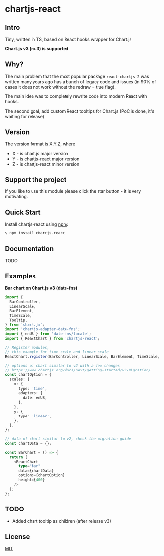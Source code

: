# chartjs-react

## Intro

Tiny, written in TS, based on React hooks wrapper for Chart.js

**Chart.js v3 (rc.3) is supported**

## Why?

The main problem that the most popular package `react-chartjs-2` was written
many years ago has a bunch of legacy code and issues
(in 90% of cases it does not work without the redraw = true flag).

The main idea was to completely rewrite code into modern React with hooks.

The second goal, add custom React tooltips for Chart.js
(PoC is done, it's waiting for release)

## Version

The version format is X.Y.Z, where

- X - is chart.js major version
- Y - is chartjs-react major version
- Z - is chartjs-react minor version

## Support the project

If you like to use this module please click the star button - it is very motivating.

## Quick Start

Install chartjs-react using [npm](https://www.npmjs.com/):

```bash
$ npm install chartjs-react
```

## Documentation

TODO 

## Examples

**Bar chart on Chart.js v3 (date-fns)**

``` ts
import {
  BarController,
  LinearScale,
  BarElement,
  TimeScale,
  Tooltip,
} from 'chart.js';
import 'chartjs-adapter-date-fns';
import { enUS } from 'date-fns/locale';
import { ReactChart } from 'chartjs-react';

// Register modules,
// this example for time scale and linear scale
ReactChart.register(BarController, LinearScale, BarElement, TimeScale, Tooltip);

// options of chart similar to v2 with a few changes
// https://www.chartjs.org/docs/next/getting-started/v3-migration/
const chartOption = {
  scales: {
    x: {
      type: 'time',
      adapters: {
        date: enUS,
      },
    },
    y: {
      type: 'linear',
    },
  },
};

// data of chart similar to v2, check the migration guide
const chartData = {};

const BarChart = () => {
  return (
    <ReactChart
      type="bar"
      data={chartData}
      options={chartOption}
      height={400}
    />
  );
};
```

## TODO

- Added chart tooltip as children (after release v3)

## License

[MIT](./LICENSE)
